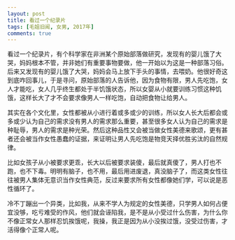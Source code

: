 ```yaml
---
layout: post
title: 看过一个纪录片
tags: [毛姐旧闻, 女男, 2017年]
comments: true
---
```


看过一个纪录片，有个科学家在非洲某个原始部落做研究，发现有的婴儿饿了大哭，妈妈根本不管，并非她们有重要事物要做，他一开始以为这是一种部落习俗。后来又发现有的婴儿饿了大哭，妈妈会马上放下手头的事情，去喂奶。他很好奇这到底咋回事儿，于是寻问，原始部落的人告诉他，因为食物有限，男人先吃饱，女人才能吃，女人几乎终生都处于半饥饿状态，所以女婴从小就要训练习惯这种饥饿，这样长大了才不会要求像男人一样吃饱，自动把食物让给男人。

其实在各个文化里，女性都被从小进行着或多或少的训练，所以女人长大后都会或多或少认为自己的需求没有男人的需求那么重要，甚至很多女人认为自己的需求是种耻辱，男人的需求是种光荣。然后这种品性又会被当做女性美德来歌颂，更有甚者还会被当作女性愚蠢的证据，来证明让男人先吃饱是物竞天择优胜劣汰的自然规律。

比如女孩子从小被要求更乖，长大以后被要求装傻，最后就真傻了，男人打也不跑，也不下毒。明明有脑子，也不用，最后用进废退，真没脑子了，而这类女性往往被男人集体无意识当作女性典范，反过来要求所有女性都像她们学，可以说是恶性循环了。

冷不丁蹦出一个异类，比如我，从来不学人为规定的女性美德，只学男人如何占便宜没够，吃亏难受的作风，他们就会诬陷我，是不是从小受过什么伤害，为什么你不像正常女人那样忍饥挨饿呢，我操，我正是因为从小没挨过饿，没受过伤害，才活得像个正常人呢。
